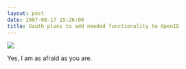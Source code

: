 ```yaml
---
layout: post
date: 2007-08-17 15:26:00
title: Oauth plans to add needed functionality to OpenID
---
```


<img src="http://assets.josephholsten.com/images/mah-protected-resources.jpg"/>

Yes, I am as afraid as you are.
